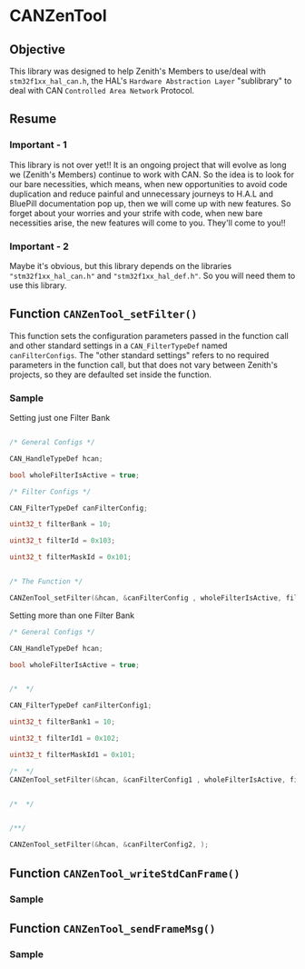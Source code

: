 # CANZenTool

## Objective
This library was designed to help Zenith's Members to use/deal with `stm32f1xx_hal_can.h`, the HAL's `Hardware Abstraction Layer` "sublibrary" to deal with CAN `Controlled Area Network` Protocol.

## Resume

### Important - 1

This library is not over yet!! It is an ongoing project that will evolve as long we (Zenith's Members) continue to work with CAN. So the idea is to look for our bare necessities, which means, when new opportunities to avoid code duplication and reduce painful and unnecessary journeys to H.A.L and BluePill documentation pop up, then we will come up with new features. So forget about your worries and your strife with code, when new bare necessities arise, the new features will come to you. They'll come to you!!

### Important - 2

Maybe it's obvious, but this library depends on the libraries `"stm32f1xx_hal_can.h"` and `"stm32f1xx_hal_def.h"`. So you will need them to use this library.

## Function `CANZenTool_setFilter()`

This function sets the configuration parameters passed in the function call and other standard settings in a `CAN_FilterTypeDef` named `canFilterConfigs`. The "other standard settings" refers to no required parameters in the function call, but that does not vary between Zenith's projects, so they are defaulted set inside the function.


### Sample

Setting just one Filter Bank
```c

/* General Configs */

CAN_HandleTypeDef hcan;

bool wholeFilterIsActive = true;

/* Filter Configs */

CAN_FilterTypeDef canFilterConfig;

uint32_t filterBank = 10;

uint32_t filterId = 0x103;

uint32_t filterMaskId = 0x101;


/* The Function */

CANZenTool_setFilter(&hcan, &canFilterConfig , wholeFilterIsActive, filterBank, filterId, filterMaskId);

```

Setting more than one Filter Bank
```c
/* General Configs */

CAN_HandleTypeDef hcan;

bool wholeFilterIsActive = true;


/*  */

CAN_FilterTypeDef canFilterConfig1;

uint32_t filterBank1 = 10;

uint32_t filterId1 = 0x102;

uint32_t filterMaskId1 = 0x101;

/*  */
CANZenTool_setFilter(&hcan, &canFilterConfig1 , wholeFilterIsActive, filterBank1, filterId1, filterMaskId1);


/*  */


/**/

CANZenTool_setFilter(&hcan, &canFilterConfig2, );

```
## Function `CANZenTool_writeStdCanFrame()`

### Sample

## Function `CANZenTool_sendFrameMsg()`

### Sample


